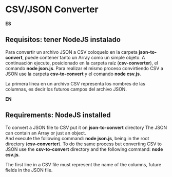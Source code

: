 # CSV/JSON Converter


**ES**

## Requisitos: tener NodeJS instalado

Para convertir un archivo JSON a CSV coloquelo en la carpeta **json-to-convert**,
puede contener tanto un Array como un simple objeto.
A continuación ejecute, posicionado en la carpeta raíz (**csv-converter**), el 
comando **node json.js**.
Para realizar el mismo proceso convirtiendo CSV a JSON use la carpeta **csv-to-convert**
y el comando **node csv.js**.

La primera línea en un archivo CSV representa los nombres de las columnas, es decir
los futuros campos del archivo JSON.

**EN**

## Requirements: NodeJS installed

To convert a JSON file to CSV put it on **json-to-convert** directory 
The JSON can contain an Array or just an object.   
And execute the following command: **node json.js**, being in the root directory
(**csv-converter**).
To do the same process but converting CSV to JSON use the **csv-to-convert** 
directory and the following command: **node csv.js**.

The first line in a CSV file must represent the name of the columns, 
future fields in the JSON file.
